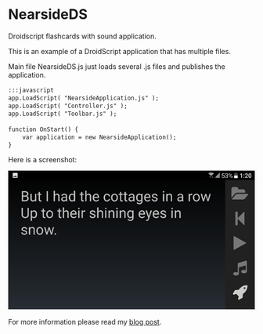 # NearsideDS
Droidscript flashcards with sound application.

This is an example of a DroidScript application that has multiple files.

Main file NearsideDS.js just loads several .js files and publishes the application.

    :::javascript
    app.LoadScript( "NearsideApplication.js" );
    app.LoadScript( "Controller.js" );
    app.LoadScript( "Toolbar.js" );    
    
    function OnStart() {
        var application = new NearsideApplication();
    }

Here is a screenshot:

![NearsideDS Screenshot](Img/screenshot.png)

For more information please read my [blog post](http://sledov.com/nearsideds-droidscript-flashcards-with-sound.htm).
